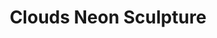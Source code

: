 ---
layout: default
category: bts
tags: ["neon"]
video: "https://player.vimeo.com/video/143413725?badge=0&amp;autopause=0&amp;player_id=0&amp;app_id=72231"
title: "Clouds Neon Sculpture"
thumbnail: "https://i.vimeocdn.com/video/540989846_295x166.jpg?r=pad"
---